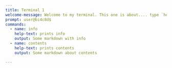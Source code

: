 ```yaml
---
title: Terminal 1
welcome-message: Welcome to my terminal. This one is about.... type `help` to get started!
prompt: user@bi4c8d$
commands:
  - name: info
    help-text: prints info
    output: Some markdown with info
  - name: contents
    help-text: prints contents
    output: Some markdown about contents

---
```

